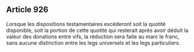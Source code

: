 Article 926
----
Lorsque les dispositions testamentaires excéderont soit la quotité disponible,
soit la portion de cette quotité qui resterait après avoir déduit la valeur des
donations entre vifs, la réduction sera faite au marc le franc, sans aucune
distinction entre les legs universels et les legs particuliers.
